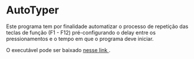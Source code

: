# AutoTyper
Este programa tem por finalidade automatizar o processo de repetição das teclas de função (F1 - F12) pré-configurando o delay entre os pressionamentos e o tempo em que o programa deve iniciar.

O executável pode ser baixado <a href="https://github.com/xlbruce/AutoTyper/blob/master/dist/AutoTyper.jar?raw=true"> nesse link <a/>.

